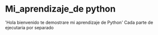 # Mi_aprendizaje_de python
'Hola bienvenido te demostrare mi aprendizaje de Python'
Cada parte de ejecutaria por separado